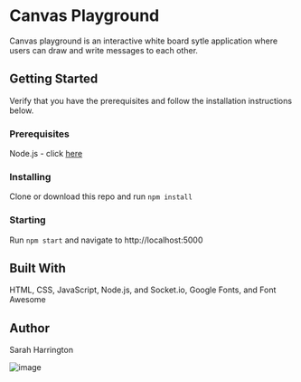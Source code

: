 # Canvas Playground
Canvas playground is an interactive white board sytle application where users can draw
and write messages to each other.

## Getting Started
Verify that you have the prerequisites and follow the installation instructions below.

### Prerequisites
Node.js - click [here](https://nodejs.org/en/download/package-manager/)

### Installing
Clone or download this repo and run `npm install`

### Starting
Run `npm start` and navigate to http://localhost:5000

## Built With
HTML, CSS, JavaScript, Node.js, and Socket.io, Google Fonts, and Font Awesome

## Author
Sarah Harrington

![image](https://user-images.githubusercontent.com/23586622/43661207-0a6b83f4-9727-11e8-84ab-c2359df984e8.png)